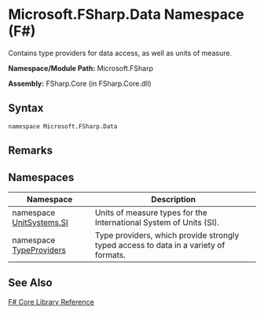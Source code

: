 # Microsoft.FSharp.Data Namespace (F#)

Contains type providers for data access, as well as units of measure.

**Namespace/Module Path:** Microsoft.FSharp

**Assembly:** FSharp.Core (in FSharp.Core.dll)


## Syntax

```
namespace Microsoft.FSharp.Data
```

## Remarks

## Namespaces


|Namespace|Description|
|---------|-----------|
|namespace [UnitSystems.SI](http://msdn.microsoft.com/en-us/library/0e855842-765f-4d2c-9bbc-51c6601cef37)|Units of measure types for the International System of Units (SI).|
|namespace [TypeProviders](http://msdn.microsoft.com/en-us/library/a858f859-047a-44ab-945b-8731d7a0e6e3)|Type providers, which provide strongly typed access to data in a variety of formats.|

## See Also
[F&#35; Core Library Reference](FSharp+Core+Library+Reference.md)

